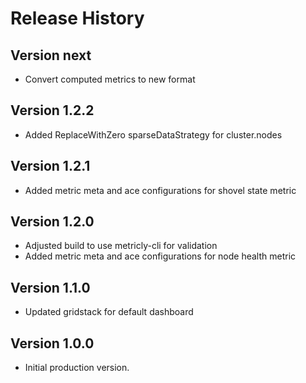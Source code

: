 # Release History

## Version next

* Convert computed metrics to new format

## Version 1.2.2

* Added ReplaceWithZero sparseDataStrategy for cluster.nodes

## Version 1.2.1

* Added metric meta and ace configurations for shovel state metric

## Version 1.2.0

* Adjusted build to use metricly-cli for validation
* Added metric meta and ace configurations for node health metric

## Version 1.1.0

* Updated gridstack for default dashboard

## Version 1.0.0

* Initial production version.
